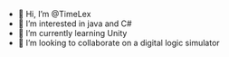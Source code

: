 - 👋 Hi, I’m @TimeLex
- 👀 I’m interested in java and C#
- 🌱 I’m currently learning Unity
- 💞️ I’m looking to collaborate on a digital logic simulator

<!---
TimeLex/TimeLex is a ✨ special ✨ repository because its `README.md` (this file) appears on your GitHub profile.
You can click the Preview link to take a look at your changes.
--->
